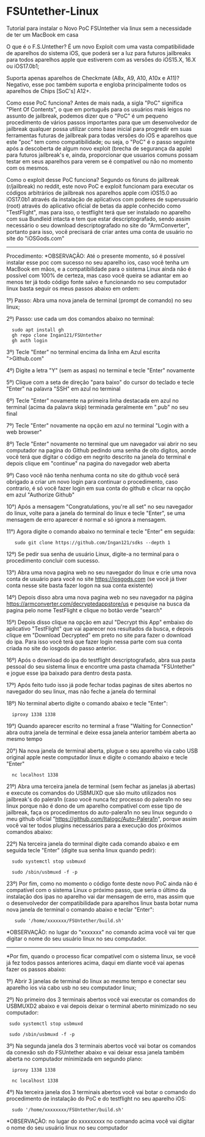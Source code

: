 # FSUntether-Linux
Tutorial para instalar o Novo PoC FSUntether via linux sem a necessidade de ter um MacBook em casa

O que é o F.S.Untether?
É um novo Exploit com uma vasta compatibilidade de aparelhos do sistema iOS, que poderá ser a luz para futuros jailbreaks para todos aparelhos apple que estiverem com as versões do iOS15.X, 16.X ou iOS17.0b1;

Suporta apenas aparelhos de Checkmate (A8x, A9, A10, A10x e A11)?
Negativo, esse poc também suporta e engloba principalmente todos os aparelhos de Chips [SoC's] A12+.

Como esse PoC funciona?
Antes de mais nada, a sigla "PoC" significa "Plent Of Contents", o que em português para os usuários mais leigos no assunto de jailbreak, podemos dizer que o "PoC" é um pequeno procedimento de vários passos importantes para que um desenvolvedor de jailbreak qualquer possa utilizar como base inicial para progredir em suas ferramentas futuras de jailbreak para todas versões do iOS e aparelhos que este "poc" tem como compatibilidade; ou seja, o "PoC" é o passo seguinte após a descoberta de algum novo exploit (brecha de segurança da apple) para futuros jailbreak's e, ainda, proporcionar que usuarios comuns possam testar em seus aparelhos para verem se é compatível ou não no momento com os mesmos.

Como o exploit desse PoC funciona?
Segundo os fóruns do jailbreak (r/jailbreak) no reddit, este novo PoC e exploit funcionam para executar os códigos arbitrários de jailbreak nos aparelhos apple com iOS15.0 ao iOS17.0b1 através da instalação de aplicativos com poderes de superusuário (root) através do aplicativo oficial de betas da apple conhecido como "TestFlight", mas para isso, o testflight terá que ser instalado no aparelho com sua Bundleid intacta e tem que estar descriptografado, sendo assim necessário o seu download descriptografado no site do "ArmConverter", portanto para isso, você precisará de criar antes uma conta de usuário no site do "iOSGods.com"

---------------------------------------------------------------------------------------------------------------------------

Procedimento:
*OBSERVAÇÃO: Até o presente momento, só é possível instalar esse poc com sucesso no seu aparelho ios, caso você tenha um MacBook em mãos, e a compatibilidade para o sistema Linux ainda não é possível com 100% de certeza, mas caso você queira se adiantar em ao menos ter já todo código fonte salvo e funcionando no seu computador linux basta seguir os meus passos abaixo em ordem:



1º) Passo: Abra uma nova janela de terminal (prompt de comando) no seu linux;

2º) Passo: use cada um dos comandos abaixo no terminal:
     
      sudo apt install gh
      gh repo clone Ingan121/FSUntether
      gh auth login

3º) Tecle "Enter" no terminal encima da linha em Azul escrita ">Github.com"


4º) Digite a letra "Y" (sem as aspas) no terminal e tecle "Enter" novamente


5º) Clique com a seta de direção "para baixo" do cursor do teclado e tecle "Enter" na palavra "SSH" em azul no terminal


6º) Tecle "Enter" novamente na primeira linha destacada em azul no terminal (acima da palavra skip) terminada geralmente em ".pub" no seu final


7º) Tecle "Enter" novamente na opção em azul no terminal "Login with a web browser"


8º) Tecle "Enter" novamente no terminal que um navegador vai abrir no seu computador na pagina do Github pedindo uma senha de oito digitos, aonde você terá que digitar o código em negrito descrito na janela do terminal e depois clique em "continue" na pagina do navegador web aberta


9º) Caso você não tenha nenhuma conta no site do github você será obrigado a criar um novo login para continuar o procedimento, caso contrario, é só você fazer login em sua conta do github e clicar na opção em azul "Authorize Github"


10°) Após a mensagem "Congratulations, you're all set" no seu navegador do linux, volte para a janela do terminal do linux e tecle "Enter", se uma mensagem de erro aparecer é normal e só ignora a mensagem.


11°) Agora digite o comando abaixo no terminal e tecle "Enter" em seguida:
       
       sudo git clone https://github.com/Ingan121/sdks --depth 1

12º) Se pedir sua senha de usuário Linux, digite-a no terminal para o procedimento concluir com sucesso.


13°) Abra uma nova pagina web no seu navegador do linux e crie uma nova conta de usuário para você no site https://iosgods.com (se você já tiver conta nesse site basta fazer logon na sua conta existente)


14º) Depois disso abra uma nova pagina web no seu navegador na página https://armconverter.com/decryptedappstore/us e pesquise na busca da pagina pelo nome TestFlight e clique no botão verde "search"


15º) Depois disso clique na opção em azul "Decrypt this App" embaixo do aplicativo "TestFlight" que vai aparecer nos resultados da busca, e depois clique em "Download Decrypted" em preto no site para fazer o download do ipa. Para isso você terá que fazer login nessa parte com sua conta criada no site do iosgods do passo anterior.


16º) Após o download do ipa do testflight descriptografado, abra sua pasta pessoal do seu sistema linux e encontre uma pasta chamada "FSUntether" e jogue esse ipa baixado para dentro desta pasta.


17º) Após feito tudo isso já pode fechar todas paginas de sites abertos no navegador do seu linux, mas não feche a janela do terminal


18º) No terminal aberto digite o comando abaixo e tecle "Enter":

      iproxy 1338 1338

19°) Quando aparecer escrito no terminal a frase "Waiting for Connection" abra outra janela de terminal e deixe essa janela anterior também aberta ao mesmo tempo


20°) Na nova janela de terminal aberta, plugue o seu aparelho via cabo USB original apple neste computador linux e digite o comando abaixo e tecle "Enter"

      nc localhost 1338

21º) Abra uma terceira janela de terminal (sem fechar as janelas já abertas) e execute os comandos do USBMUXD que são muito utilizados nos jailbreak's do palera1n (caso você nunca fez processo do palera1n no seu linux porque não é dono de um aparelho compatível com esse tipo de jailbreak, faça os procedimentos do auto-palera1n no seu linux segundo o meu github oficial "https://github.com/Italogc/Auto-Palera1n", porque assim você vai ter todos plugins necessários para a execução dos próximos comandos abaixo:


22º) Na terceira janela do terminal digite cada comando abaixo e em seguida tecle "Enter" (digite sua senha linux quando pedir):

      sudo systemctl stop usbmuxd

      sudo /sbin/usbmuxd -f -p

23º) Por fim, como no momento o código fonte deste novo PoC ainda não é compatível com o sistema Linux o próximo passo, que seria o último da instalação dos ipas no aparelho vai dar mensagem de erro, mas assim que o desenvolvedor der compatibilidade para aparelhos linux basta botar numa nova janela de terminal o comando abaixo e teclar "Enter":

       sudo '/home/xxxxxxx/FSUntether/build.sh'

*OBSERVAÇÃO: no lugar do "xxxxxxx" no comando acima você vai ter que digitar o nome do seu usuário linux no seu computador.

---------------------------------------------------------------------------------------------------------------------------

*Por fim, quando o processo ficar compatível com o sistema linux, se você já fez todos passos anteriores acima, daqui em diante você vai apenas fazer os passos abaixo:

1º) Abrir 3 janelas de terminal do linux ao mesmo tempo e conectar seu aparelho ios via cabo usb no seu computador linux;


2º) No primeiro dos 3 terminais abertos você vai executar os comandos do USBMUXD2 abaixo e vai depois deixar o terminal aberto minimizado no seu computador:

     sudo systemctl stop usbmuxd

     sudo /sbin/usbmuxd -f -p

3º) Na segunda janela dos 3 terminais abertos você vai botar os comandos da conexão ssh do FSUntether abaixo e vai deixar essa janela também aberta no computador minimizada em segundo plano:

      iproxy 1338 1338

      nc localhost 1338

4º) Na terceira janela dos 3 terminais abertos você vai botar o comando do procedimento de instalação do PoC e do testflight no seu aparelho iOS:

      sudo '/home/xxxxxxxx/FSUntether/build.sh'

*OBSERVAÇÃO: no lugar do xxxxxxxxx no comando acima você vai digitar o nome do seu usuário linux no seu computador
       



      
